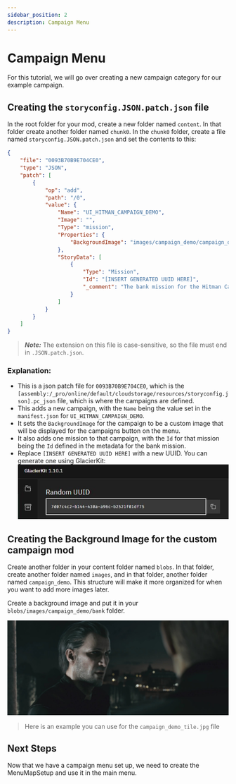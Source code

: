 ```yaml
---
sidebar_position: 2
description: Campaign Menu
---
```


# Campaign Menu

For this tutorial, we will go over creating a new campaign category for our example campaign.

## Creating the `storyconfig.JSON.patch.json` file
In the root folder for your mod, create a new folder named `content`. In that folder create another folder named `chunk0`. In the `chunk0` folder, create a file named `storyconfig.JSON.patch.json` and set the contents to this:

```json
{
	"file": "0093B70B9E704CE0",
	"type": "JSON",
	"patch": [
		{
			"op": "add",
			"path": "/0",
			"value": {
				"Name": "UI_HITMAN_CAMPAIGN_DEMO",
				"Image": "",
				"Type": "mission",
				"Properties": {
					"BackgroundImage": "images/campaign_demo/campaign_demo_tile.jpg"
				},
				"StoryData": [
					{
						"Type": "Mission",
						"Id": "[INSERT GENERATED UUID HERE]",
						"_comment": "The bank mission for the Hitman Campaign Demo"
					}
				]
			}
		}
	]
}
```

> **_Note:_** The extension on this file is case-sensitive, so the file must end in `.JSON.patch.json`.

### Explanation:
* This is a json patch file for `0093B70B9E704CE0`, which is the `[assembly:/_pro/online/default/cloudstorage/resources/storyconfig.json].pc_json` file, which is where the campaigns are defined.
* This adds a new campaign, with the `Name` being the value set in the `manifest.json` for `UI_HITMAN_CAMPAIGN_DEMO`.
* It sets the `BackgroundImage` for the campaign to be a custom image that will be displayed for the campaigns button on the menu.
* It also adds one mission to that campaign, with the `Id` for that mission being the `Id` defined in the metadata for the bank mission.
* Replace `[INSERT GENERATED UUID HERE]` with a new UUID. You can generate one using GlacierKit: ![resources/randomUuid.jpg](resources/randomUuid.jpg)

## Creating the Background Image for the custom campaign mod
Create another folder in your content folder named `blobs`. In that folder, create another folder named `images`, and in that folder, another folder named `campaign_demo`. This structure will make it more organized for when you want to add more images later. 

Create a background image and put it in your `blobs/images/campaign_demo/bank` folder.

![campaign_demo_tile_template.jpg](resources/campaign_demo_tile_template.jpg)
> Here is an example you can use for the `campaign_demo_tile.jpg` file

## Next Steps

Now that we have a campaign menu set up, we need to create the MenuMapSetup and use it in the main menu. 